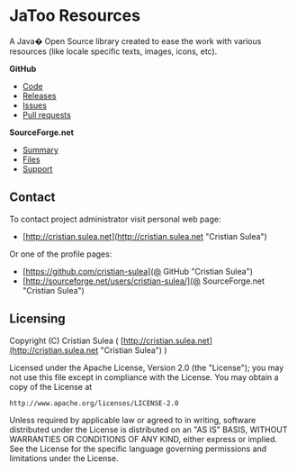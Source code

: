 

# JaToo Resources

A Java� Open Source library created to ease the work with various resources (like locale specific texts, images, icons, etc).

**GitHub**

* [Code](https://github.com/cristian-sulea/jatoo-resources)
* [Releases](https://github.com/cristian-sulea/jatoo-resources/releases)
* [Issues](https://github.com/cristian-sulea/jatoo-resources/issues)
* [Pull requests](https://github.com/cristian-sulea/jatoo-resources/pulls)

**SourceForge.net**

* [Summary](http://sourceforge.net/projects/jatoo-resources/)
* [Files](http://sourceforge.net/projects/jatoo-resources/files/)
* [Support](http://sourceforge.net/projects/jatoo-resources/support/)


## Contact

To contact project administrator visit personal web page:
		
* [http://cristian.sulea.net](http://cristian.sulea.net "Cristian Sulea")

Or one of the profile pages:

* [https://github.com/cristian-sulea](@ GitHub "Cristian Sulea")
* [http://sourceforge.net/users/cristian-sulea/](@ SourceForge.net "Cristian Sulea")


## Licensing

Copyright (C) Cristian Sulea ( [http://cristian.sulea.net](http://cristian.sulea.net "Cristian Sulea") )

Licensed under the Apache License, Version 2.0 (the "License");
you may not use this file except in compliance with the License.
You may obtain a copy of the License at

    http://www.apache.org/licenses/LICENSE-2.0

Unless required by applicable law or agreed to in writing, software
distributed under the License is distributed on an "AS IS" BASIS,
WITHOUT WARRANTIES OR CONDITIONS OF ANY KIND, either express or implied.
See the License for the specific language governing permissions and
limitations under the License.

